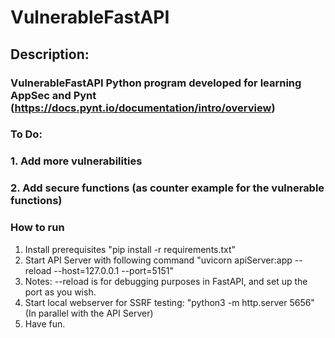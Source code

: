 # VulnerableFastAPI

## Description:
### VulnerableFastAPI Python program developed for learning AppSec and Pynt (https://docs.pynt.io/documentation/intro/overview)
### To Do:
### 1. Add more vulnerabilities
### 2. Add secure functions (as counter example for the vulnerable functions)
### How to run
1. Install prerequisites "pip install -r requirements.txt"
2. Start API Server with following command "uvicorn apiServer:app --reload --host=127.0.0.1 --port=5151"
3. Notes: --reload is for debugging purposes in FastAPI, and set up the port as you wish.
4. Start local webserver for SSRF testing: "python3 -m http.server 5656" (In parallel with the API Server)
5. Have fun.
